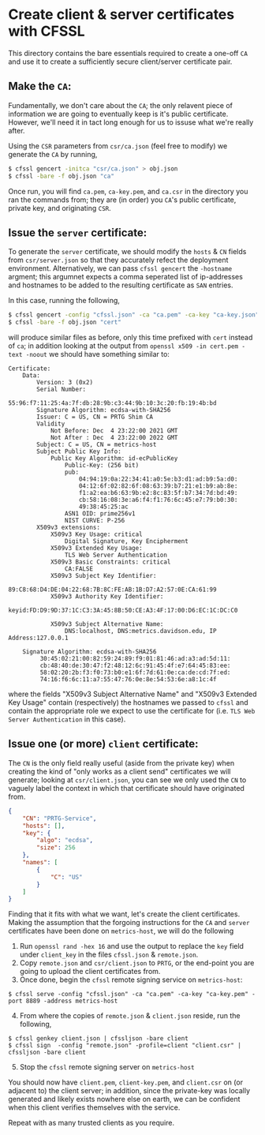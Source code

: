 # Create client & server certificates with CFSSL

This directory contains the bare essentials required to create a one-off `CA` and use it to 
create a sufficiently secure client/server certificate pair. 


## Make the `CA`: 
Fundamentally, we don't care about the `CA`; the only relavent piece of information we are
going to eventually keep is it's public certificate. However, we'll need it in tact long enough 
for us to issuse what we're really after. 

Using the `CSR` parameters from `csr/ca.json` (feel free to modify) we generate the `CA` by running,

```bash
$ cfssl gencert -initca "csr/ca.json" > obj.json
$ cfssl -bare -f obj.json "ca"
```

Once run, you will find `ca.pem`, `ca-key.pem`, and `ca.csr` in the directory you 
ran the commands from; they are (in order) you `CA`'s public certificate, private key, and 
originating `CSR`.

## Issue the `server` certificate:

To generate the `server` certificate, we should modify the `hosts` & `CN` fields from `csr/server.json` 
so that they accurately refect the deployment environment. Alternatively, we can pass `cfssl gencert` the `-hostname` 
argment; this argumnet expects a comma seperated list of ip-addresses and hostnames to be added to the resulting certificate as `SAN` entries. 

In this case, running the following,

```bash
$ cfssl gencert -config "cfssl.json" -ca "ca.pem" -ca-key "ca-key.json" -hostname "localhost,127.0.0.1,metrics.davidson.edu" -profile "server" "csr/server.json" > obj.json 
$ cfssl -bare -f obj.json "cert"
```

will produce similar files as before, only this time prefixed with `cert` instead of `ca`; in addition 
looking at the output from `openssl x509 -in cert.pem -text -noout` we should have something similar to:

```
Certificate:
    Data:
        Version: 3 (0x2)
        Serial Number:
            55:96:f7:11:25:4a:7f:db:28:9b:c3:44:9b:10:3c:20:fb:19:4b:bd
        Signature Algorithm: ecdsa-with-SHA256
        Issuer: C = US, CN = PRTG Shim CA
        Validity
            Not Before: Dec  4 23:22:00 2021 GMT
            Not After : Dec  4 23:22:00 2022 GMT
        Subject: C = US, CN = metrics-host
        Subject Public Key Info:
            Public Key Algorithm: id-ecPublicKey
                Public-Key: (256 bit)
                pub:
                    04:94:19:0a:22:34:41:a0:5e:b3:d1:ad:b9:5a:d0:
                    04:12:6f:02:82:6f:08:63:39:b7:21:e1:b9:ab:8e:
                    f1:a2:ea:b6:63:9b:e2:8c:83:5f:b7:34:7d:bd:49:
                    cb:58:16:08:3e:a6:f4:f1:76:6c:45:e7:79:b0:30:
                    49:38:45:25:ac
                ASN1 OID: prime256v1
                NIST CURVE: P-256
        X509v3 extensions:
            X509v3 Key Usage: critical
                Digital Signature, Key Encipherment
            X509v3 Extended Key Usage: 
                TLS Web Server Authentication
            X509v3 Basic Constraints: critical
                CA:FALSE
            X509v3 Subject Key Identifier: 
                89:C8:68:D4:DE:04:22:68:7B:8C:FE:AB:1B:D7:A2:57:0E:CA:61:99
            X509v3 Authority Key Identifier: 
                keyid:FD:D9:9D:37:1C:C3:3A:45:8B:50:CE:A3:4F:17:00:D6:EC:1C:DC:C0

            X509v3 Subject Alternative Name: 
                DNS:localhost, DNS:metrics.davidson.edu, IP Address:127.0.0.1
				
    Signature Algorithm: ecdsa-with-SHA256
         30:45:02:21:00:82:59:24:89:f9:01:81:46:ad:a3:ad:5d:11:
         cb:48:40:de:30:47:f2:48:12:6c:91:45:4f:e7:64:45:83:ee:
         58:02:20:2b:f3:f0:73:b0:e1:6f:7d:61:0e:ca:de:cd:7f:ed:
         74:16:f6:6c:11:a7:55:47:76:0e:8e:54:53:6e:a8:1c:4f
```

where the fields "X509v3 Subject Alternative Name" and "X509v3 Extended Key Usage" contain (respectively) the hostnames we passed to `cfssl` and contain the appropriate role we expect to use the certificate for (i.e. `TLS Web Server Authentication` in this case).


## Issue one (or more) `client` certificate:

The `CN` is the only field really useful (aside from the private key) when creating the kind of "only works as a client send" certificates we will generate; looking at `csr/client.json`, you can see we only used the `CN` to vaguely label the context in which that certificate should have originated from.

```json
{
    "CN": "PRTG-Service",
    "hosts": [],
    "key": {
        "algo": "ecdsa",
        "size": 256
    },
    "names": [
        {
            "C": "US"
        }
    ]
}
```

Finding that it fits with what we want, let's create the client certificates. Making the assumption that the forgoing instructions for the `CA` and `server` certificates have been done on `metrics-host`, we will do the following 


 1. Run `openssl rand -hex 16` and use the output to replace the `key` field under `client_key` in the files `cfssl.json` & `remote.json`.
 2. Copy `remote.json` and `csr/client.json` to `PRTG`, or the end-point you are going to upload the client certificates from.
 3. Once done, begin the `cfssl` remote signing service on `metrics-host`:

```
$ cfssl serve -config "cfssl.json" -ca "ca.pem" -ca-key "ca-key.pem" -port 8889 -address metrics-host
```
 4. From where the copies of `remote.json` & `client.json` reside, run the following,
```
$ cfssl genkey client.json | cfssljson -bare client
$ cfssl sign  -config "remote.json" -profile=client "client.csr" | cfssljson -bare client
```
 5. Stop the `cfssl` remote signing server on `metrics-host`


You should now have `client.pem`, `client-key.pem`, and `client.csr` on (or adjacent to) the client server; in addition, since the private-key was locally generated and likely exists nowhere else on earth, we can be confident when this client verifies themselves with the service. 

Repeat with as many trusted clients as you require.
